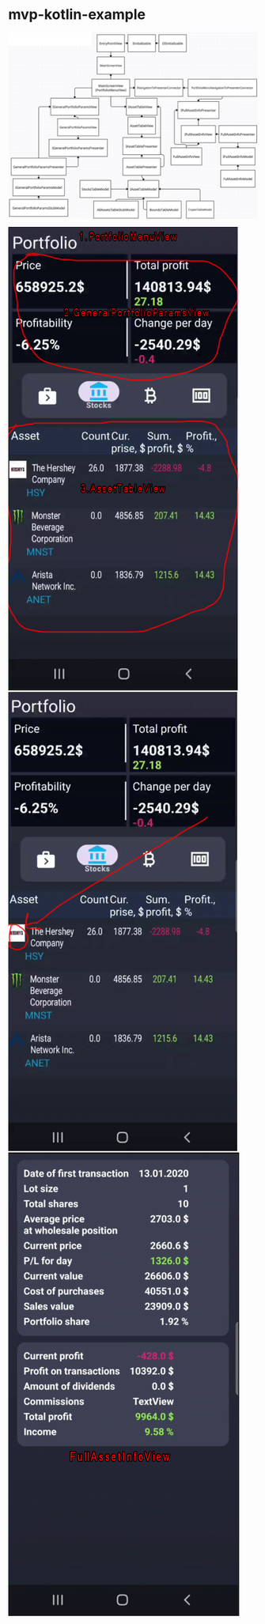 # mvp-kotlin-example
![alt text](https://github.com/donl0/mvp-kotlin-example/blob/main/README%20pics/connections.png)

![alt text](https://github.com/donl0/mvp-kotlin-example/blob/main/README%20pics/main_page.jpg)
![alt text](https://github.com/donl0/mvp-kotlin-example/blob/main/README%20pics/pointer_for_full_asset_info.jpg)
![alt text](https://github.com/donl0/mvp-kotlin-example/blob/main/README%20pics/asset_full_info_page.jpg)
